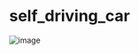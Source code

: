 # self_driving_car

![image](https://user-images.githubusercontent.com/40564575/181839983-f7dc31f5-9e62-4393-9883-ad34b44bcda0.png)
